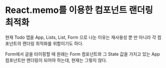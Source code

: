 # React.memo를 이용한 컴포넌트 랜더링 최적화

현재 Todo 앱을 App, Lists, List, Form 으로 나눈 이유는 재사용성 뿐 만 아니라 각 컴포넌트의 랜더링 최적화를 위함이기도 하다.

Form에서 글을 타이핑할 때 원래는 Form 컴포넌트와 그 State 값을 가지고 있는 App 컴포넌트만 랜더링이 되어야 하는데, 현재는 그렇지 않다.
